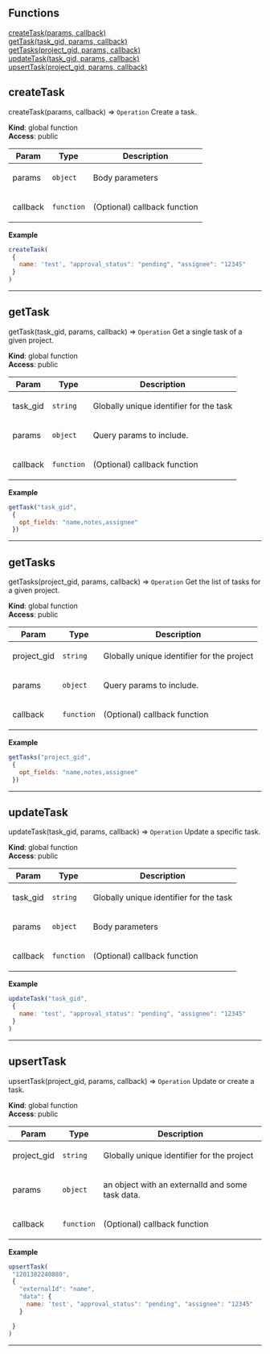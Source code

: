 ## Functions

<dl>
<dt>
    <a href="#createTask">createTask(params, callback)</a></dt>
<dt>
    <a href="#getTask">getTask(task_gid, params, callback)</a></dt>
<dt>
    <a href="#getTasks">getTasks(project_gid, params, callback)</a></dt>
<dt>
    <a href="#updateTask">updateTask(task_gid, params, callback)</a></dt>
<dt>
    <a href="#upsertTask">upsertTask(project_gid, params, callback)</a></dt>
</dl>

## createTask

createTask(params, callback) ⇒ <code>Operation</code>
Create a task.

**Kind**: global function  
**Access**: public  
<table>
  <thead>
    <tr>
      <th>Param</th><th>Type</th><th>Description</th>
    </tr>
  </thead>
  <tbody>
<tr>
    <td>params</td><td><code>object</code></td><td><p>Body parameters</p>
</td>
    </tr><tr>
    <td>callback</td><td><code>function</code></td><td><p>(Optional) callback function</p>
</td>
    </tr>  </tbody>
</table>

**Example**  
```js
createTask(
 {
   name: 'test', "approval_status": "pending", "assignee": "12345"
 }
)
```

* * *

## getTask

getTask(task_gid, params, callback) ⇒ <code>Operation</code>
Get a single task of a given project.

**Kind**: global function  
**Access**: public  
<table>
  <thead>
    <tr>
      <th>Param</th><th>Type</th><th>Description</th>
    </tr>
  </thead>
  <tbody>
<tr>
    <td>task_gid</td><td><code>string</code></td><td><p>Globally unique identifier for the task</p>
</td>
    </tr><tr>
    <td>params</td><td><code>object</code></td><td><p>Query params to include.</p>
</td>
    </tr><tr>
    <td>callback</td><td><code>function</code></td><td><p>(Optional) callback function</p>
</td>
    </tr>  </tbody>
</table>

**Example**  
```js
getTask("task_gid",
 {
   opt_fields: "name,notes,assignee"
 })
```

* * *

## getTasks

getTasks(project_gid, params, callback) ⇒ <code>Operation</code>
Get the list of tasks for a given project.

**Kind**: global function  
**Access**: public  
<table>
  <thead>
    <tr>
      <th>Param</th><th>Type</th><th>Description</th>
    </tr>
  </thead>
  <tbody>
<tr>
    <td>project_gid</td><td><code>string</code></td><td><p>Globally unique identifier for the project</p>
</td>
    </tr><tr>
    <td>params</td><td><code>object</code></td><td><p>Query params to include.</p>
</td>
    </tr><tr>
    <td>callback</td><td><code>function</code></td><td><p>(Optional) callback function</p>
</td>
    </tr>  </tbody>
</table>

**Example**  
```js
getTasks("project_gid",
 {
   opt_fields: "name,notes,assignee"
 })
```

* * *

## updateTask

updateTask(task_gid, params, callback) ⇒ <code>Operation</code>
Update a specific task.

**Kind**: global function  
**Access**: public  
<table>
  <thead>
    <tr>
      <th>Param</th><th>Type</th><th>Description</th>
    </tr>
  </thead>
  <tbody>
<tr>
    <td>task_gid</td><td><code>string</code></td><td><p>Globally unique identifier for the task</p>
</td>
    </tr><tr>
    <td>params</td><td><code>object</code></td><td><p>Body parameters</p>
</td>
    </tr><tr>
    <td>callback</td><td><code>function</code></td><td><p>(Optional) callback function</p>
</td>
    </tr>  </tbody>
</table>

**Example**  
```js
updateTask("task_gid",
 {
   name: 'test', "approval_status": "pending", "assignee": "12345"
 }
)
```

* * *

## upsertTask

upsertTask(project_gid, params, callback) ⇒ <code>Operation</code>
Update or create a task.

**Kind**: global function  
**Access**: public  
<table>
  <thead>
    <tr>
      <th>Param</th><th>Type</th><th>Description</th>
    </tr>
  </thead>
  <tbody>
<tr>
    <td>project_gid</td><td><code>string</code></td><td><p>Globally unique identifier for the project</p>
</td>
    </tr><tr>
    <td>params</td><td><code>object</code></td><td><p>an object with an externalId and some task data.</p>
</td>
    </tr><tr>
    <td>callback</td><td><code>function</code></td><td><p>(Optional) callback function</p>
</td>
    </tr>  </tbody>
</table>

**Example**  
```js
upsertTask(
 "1201382240880",
 {
   "externalId": "name",
   "data": {
     name: 'test', "approval_status": "pending", "assignee": "12345"
   }

 }
)
```

* * *

